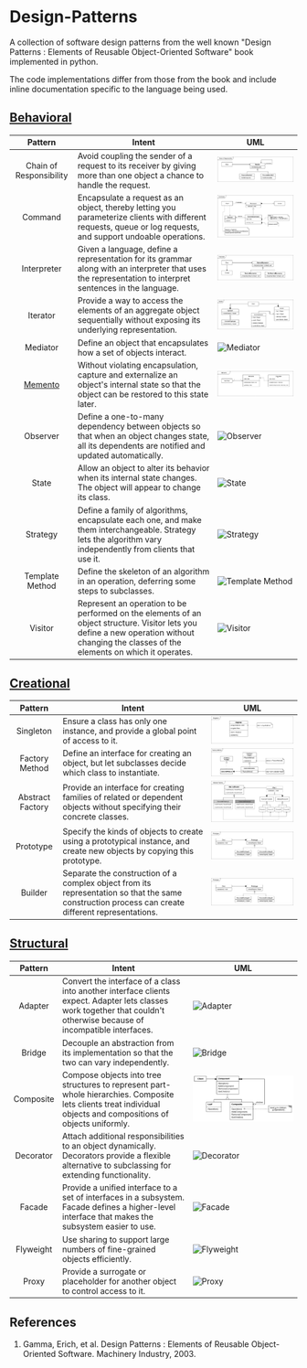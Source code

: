 # Design-Patterns
A collection of software design patterns from the well known "Design Patterns : Elements of Reusable Object-Oriented Software" book implemented in python.

The code implementations differ from those from the book and include inline documentation specific to the language being used.

## [Behavioral](./behavioral.md)
Pattern                 | Intent | UML
:---------------------: | ------ | ------
Chain of Responsibility | Avoid coupling the sender of a request to its receiver by giving more than one object a chance to handle the request. | ![Chain of Responsibility](./uml/chain.png)
Command                 | Encapsulate a request as an object, thereby letting you parameterize clients with different requests, queue or log requests, and support undoable operations. | ![Command](./uml/command.png)
Interpreter             | Given a language, define a representation for its grammar along with an interpreter that uses the representation to interpret sentences in the language. | ![Interpreter](./uml/interpreter.png)
Iterator                | Provide a way to access the elements of an aggregate object sequentially without exposing its underlying representation. | ![Iterator](./uml/iterator.png)
Mediator                | Define an object that encapsulates how a set of objects interact. | ![Mediator](./uml/mediator.png)
[Memento](./memento.md) | Without violating encapsulation, capture and externalize an object's internal state so that the object can be restored to this state later. | ![Memento](./uml/memento.png)
Observer                | Define a one-to-many dependency between objects so that when an object changes state, all its dependents are notified and updated automatically. | ![Observer](./uml/observer.png)
State                   | Allow an object to alter its behavior when its internal state changes. The object will appear to change its class. | ![State](./uml/state.png)
Strategy                | Define a family of algorithms, encapsulate each one, and make them interchangeable. Strategy lets the algorithm vary independently from clients that use it. | ![Strategy](./uml/strategy.png)
Template Method         | Define the skeleton of an algorithm in an operation, deferring some steps to subclasses. | ![Template Method](./uml/template.png)
Visitor                 | Represent an operation to be performed on the elements of an object structure. Visitor lets you define a new operation without changing the classes of the elements on which it operates. | ![Visitor](./uml/visitor.png)

## [Creational](./creational.md)
Pattern          | Intent | UML
:--------------: | ------ | ------
Singleton        | Ensure a class has only one instance, and provide a global point of access to it. | ![Singleton](./uml/singleton.png)
Factory Method   | Define an interface for creating an object, but let subclasses decide which class to instantiate. | ![Factory Method](./uml/factory.png)
Abstract Factory | Provide an interface for creating families of related or dependent objects without specifying their concrete classes. | ![Abstract Factory](./uml/abstract.png)
Prototype        | Specify the kinds of objects to create using a prototypical instance, and create new objects by copying this prototype. | ![Prototype](./uml/prototype.png)
Builder          | Separate the construction of a complex object from its representation so that the same construction process can create different representations. | ![Builder](./uml/builder.png)

## [Structural](./structural.md)
Pattern   | Intent | UML
:-------: | ------ | ------
Adapter   | Convert the interface of a class into another interface clients expect. Adapter lets classes work together that couldn't otherwise because of incompatible interfaces. | ![Adapter](./uml/adapter.png)
Bridge    | Decouple an abstraction from its implementation so that the two can vary independently. | ![Bridge](./uml/bridge.png)
Composite | Compose objects into tree structures to represent part-whole hierarchies. Composite lets clients treat individual objects and compositions of objects uniformly. | ![Composite](./uml/composite.png)
Decorator | Attach additional responsibilities to an object dynamically. Decorators provide a flexible alternative to subclassing for extending functionality. | ![Decorator](./uml/decorator.png)
Facade    | Provide a unified interface to a set of interfaces in a subsystem. Facade defines a higher-level interface that makes the subsystem easier to use. | ![Facade](./uml/facade.png)
Flyweight | Use sharing to support large numbers of fine-grained objects efficiently. | ![Flyweight](./uml/flyweight.png)
Proxy     | Provide a surrogate or placeholder for another object to control access to it. | ![Proxy](./uml/proxy.png)

## References
1. Gamma, Erich, et al. Design Patterns : Elements of Reusable Object-Oriented Software. Machinery Industry, 2003.
